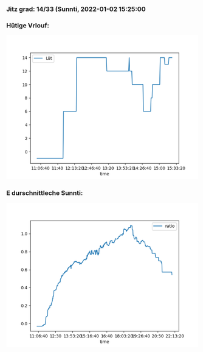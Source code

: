 ### Jitz grad: 14/33 (Sunnti, 2022-01-02 15:25:00

### Hütige Vrlouf:
![Graph](Today.png)

### E durschnittleche Sunnti:
![Graph](Sunnti.png)
